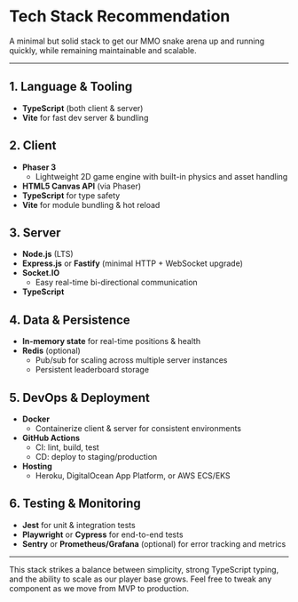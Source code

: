 # Tech Stack Recommendation

A minimal but solid stack to get our MMO snake arena up and running quickly, while remaining maintainable and scalable.

---

## 1. Language & Tooling
- **TypeScript** (both client & server)
- **Vite** for fast dev server & bundling

## 2. Client
- **Phaser 3**  
  - Lightweight 2D game engine with built-in physics and asset handling
- **HTML5 Canvas API** (via Phaser)
- **TypeScript** for type safety
- **Vite** for module bundling & hot reload

## 3. Server
- **Node.js** (LTS)
- **Express.js** or **Fastify** (minimal HTTP + WebSocket upgrade)
- **Socket.IO**  
  - Easy real-time bi-directional communication  
- **TypeScript**

## 4. Data & Persistence
- **In-memory state** for real-time positions & health
- **Redis** (optional)  
  - Pub/sub for scaling across multiple server instances  
  - Persistent leaderboard storage

## 5. DevOps & Deployment
- **Docker**  
  - Containerize client & server for consistent environments
- **GitHub Actions**  
  - CI: lint, build, test
  - CD: deploy to staging/production
- **Hosting**  
  - Heroku, DigitalOcean App Platform, or AWS ECS/EKS

## 6. Testing & Monitoring
- **Jest** for unit & integration tests
- **Playwright** or **Cypress** for end-to-end tests
- **Sentry** or **Prometheus/Grafana** (optional) for error tracking and metrics

---

This stack strikes a balance between simplicity, strong TypeScript typing, and the ability to scale as our player base grows. Feel free to tweak any component as we move from MVP to production.
